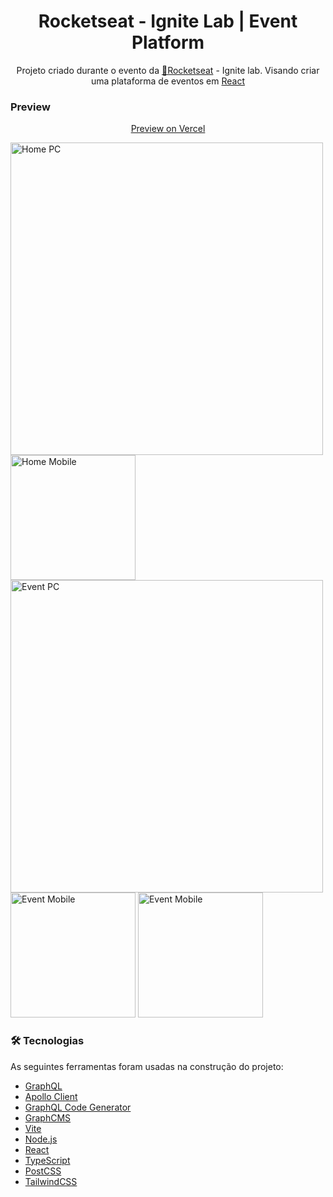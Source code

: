 <h1 align="center">Rocketseat - Ignite Lab | Event Platform</h1>
<p align="center">Projeto criado durante o evento da <a href="https://www.rocketseat.com.br/">🚀Rocketseat</a> - Ignite lab. Visando criar uma plataforma de eventos em <a href="https://pt-br.reactjs.org/">React</a>


### Preview
<p align="center"><a href="https://ignite-lab-event-platform-khaki.vercel.app/">Preview on Vercel</a></p>
<div>
  <img src="https://github.com/Nnayuta/React-Ignite-Lab-EventPlatform/blob/master/src/assets/mockup/mockup_home_pc.png?raw=true" alt="Home PC" width="500" >
  <img src="https://github.com/Nnayuta/React-Ignite-Lab-EventPlatform/blob/master/src/assets/mockup/mockup_home_mobile.png?raw=true" alt="Home Mobile" width="200" >
</div>
<div>
  <img src="https://github.com/Nnayuta/React-Ignite-Lab-EventPlatform/blob/master/src/assets/mockup/mockup_event_pc.png?raw=true" alt="Event PC" width="500" >
  <img src="https://github.com/Nnayuta/React-Ignite-Lab-EventPlatform/blob/master/src/assets/mockup/mockup_event_mobile.png?raw=true" alt="Event Mobile" width="200" >
  <img src="https://github.com/Nnayuta/React-Ignite-Lab-EventPlatform/blob/master/src/assets/mockup/mockup_event_menu_mobile.png?raw=true" alt="Event Mobile" width="200" >
</div>

### 🛠 Tecnologias

As seguintes ferramentas foram usadas na construção do projeto:

- [GraphQL](https://graphql.org/)
- [Apollo Client](https://www.apollographql.com/docs/react/)
- [GraphQL Code Generator](https://www.graphql-code-generator.com/)
- [GraphCMS](https://graphcms.com/)
- [Vite](https://vitejs.dev/)
- [Node.js](https://nodejs.org/en/)
- [React](https://pt-br.reactjs.org/)
- [TypeScript](https://www.typescriptlang.org/)
- [PostCSS](https://postcss.org/)
- [TailwindCSS](https://tailwindcss.com/)
 

